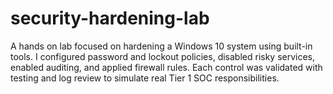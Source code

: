 # security-hardening-lab
A hands on lab focused on hardening a Windows 10 system using built-in tools. I configured password and lockout policies, disabled risky services, enabled auditing, and applied firewall rules. Each control was validated with testing and log review to simulate real Tier 1 SOC responsibilities.
